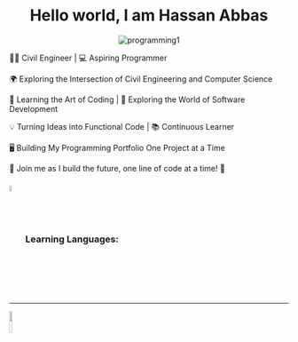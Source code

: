 <h1 align="center">Hello world, I am Hassan Abbas</h1>

<p align="center"><img src="https://github.com/Hassan-Abbas9/Hassan-Abbas9/assets/148596550/13949872-40ae-4a51-a6a9-4c056cbbeecb" alt="programming1"></p>

👷‍♂️ Civil Engineer | 💻 Aspiring Programmer

🌍 Exploring the Intersection of Civil Engineering and Computer Science

🌱 Learning the Art of Coding | 🚀 Exploring the World of Software Development

💡 Turning Ideas into Functional Code | 📚 Continuous Learner

🖥️ Building My Programming Portfolio One Project at a Time

🚀 Join me as I build the future, one line of code at a time! 🚧

### <img align="center" width="5%" alt="gear" src="Assets/program.gif"> Learning Languages:
<hr>
<code><img width="10%" src="https://www.vectorlogo.zone/logos/python/python-ar21.svg"></code>
